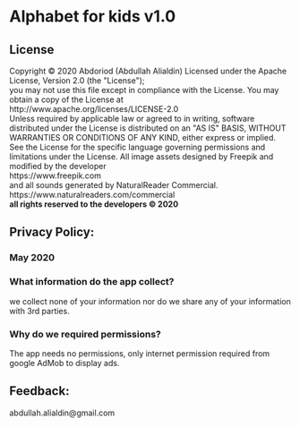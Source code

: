 
<h1>Alphabet for kids v1.0</h1>
<h2>License</h2>
        Copyright © 2020 Abdoriod (Abdullah Alialdin)
        Licensed under the Apache License, Version 2.0 (the "License");<br>
        you may not use this file except in compliance with the License.
        You may obtain a copy of the License at <br>
          http://www.apache.org/licenses/LICENSE-2.0<br>
        Unless required by applicable law or agreed to in writing, software
        distributed under the License is distributed on an "AS IS" BASIS,
        WITHOUT WARRANTIES OR CONDITIONS OF ANY KIND, either express or implied.
        See the License for the specific language governing permissions and
        limitations under the License.
        All image assets designed by Freepik and modified by the developer<br>
        https://www.freepik.com<br>
        and all sounds generated by NaturalReader Commercial.<br>
        https://www.naturalreaders.com/commercial<br>
        <b>all rights reserved to the developers © 2020</b>
        <h2>Privacy Policy:</h2> <h3>May 2020</h3>
        <h3>What information do the app collect?</h3>
        we collect none of your information nor do we share any of your information with 3rd parties.
        <h3>Why do we required permissions?</h3>
        The app needs no permissions, only internet permission required from google AdMob to display ads.
        <h2>Feedback:</h2>
        abdullah.alialdin@gmail.com
